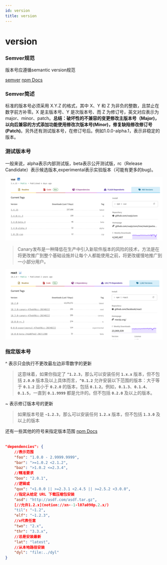 ```yaml
---
id: version
title: version
---
```


# version

### **Semver规范**

版本号应遵循semantic version规范

[semver](https://semver.org/lang/zh-CN/)  [npm Docs](https://docs.npmjs.com/about-semantic-versioning)

### **Semver简述**

标准的版本号必须采用 X.Y.Z 的格式，其中 X、Y 和 Z 为非负的整数，且禁止在数字前方补零。X 是主版本号、Y 是次版本号、而 Z 为修订号，英文对应表示为 major、minor、patch。**总结：破坏性的不兼容的变更修改主版本号（Major)，以向后兼容的方式添加功能使用修改次版本号(Minor)，修复缺陷修改修订号(Patch)**。另外还有测试版本号，在修订号后。例如1.0.0-alpha.1，表示非稳定的版本。

### **测试版本号**

一般来说，alpha表示内部测试版，beta表示公开测试版，rc（Release Candidate）表示候选版本,experimental表示实验版本（可能有更多的bug)。

![Untitled](./img/version2.png)

> Canary发布是一种降低在生产中引入新软件版本的风险的技术，方法是在将更改推广到整个基础设施并让每个人都能使用之前，将更改缓慢地推广到一小部分用户。
> 

![Untitled](./img/version1.png)

### 指定版本号

^ 表示只会执行不更改最左边非零数字的更新

> 这意味着，如果你指定了 **`^1.2.3`**，那么可以安装任何 **`1.x.x`** 版本，但不包括 **`2.0.0`** 版本及以上具体而言，**`^0.1.2`** 允许安装以下范围的版本：大于等于 **`0.1.2`** 且小于 **`0.2.0`** 的版本，包括 **`0.1.2`**。例如，**`0.1.3`**、**`0.1.4`**、**`0.1.5`**，一直到 **`0.1.9999`** 都是允许的。但不包括 **`0.2.0`** 及以上的版本。
> 

~ 表示修订版本号的更新

> 如果版本号是 **`~1.2.3`**，那么可以安装任何 **`1.2.x`** 版本，但不包括 **`1.3.0`** 及以上的版本
> 

还有一些其他的符号来指定版本范围 [npm Docs](https://docs.npmjs.com/cli/v8/configuring-npm/package-json#dependencies)

```json

"dependencies": {
	//表示范围
	"foo": "1.0.0 - 2.9999.9999",
	"bar": ">=1.0.2 <2.1.2",
	"baz": ">1.0.2 <=2.3.4",
	//精准要求
	"boo": "2.0.1",
	//逻辑或
	"qux": "<1.0.0 || >=2.3.1 <2.4.5 || >=2.5.2 <3.0.0",
	//指定从给定 URL 下载压缩包安装
	"asd": "http://asdf.com/asdf.tar.gz",
	[//允许1.2.x](notion://xn--1-l07a090p.2.x/)
	"til": "~1.2",
	"elf": "~1.2.3",
	//x代表任意
	"two": "2.x",
	"thr": "3.3.x",
	//总是安装最新
	"lat": "latest",
	//从本地路径安装
	"dyl": "file:../dyl"
}
```